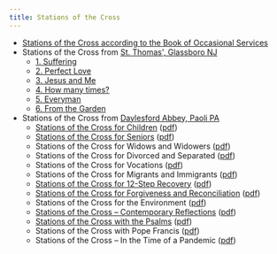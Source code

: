 ```yaml
---
title: Stations of the Cross
---
```


- [Stations of the Cross according to the Book of Occasional Services](stations-bos)
- Stations of the Cross from [St. Thomas', Glassboro NJ](https://www.stthomasglassboro.org)
    - [1. Suffering](stations-stt-1)
    - [2. Perfect Love](stations-stt-2)
    - [3. Jesus and Me](stations-stt-3)
    - [4. How many times?](stations-stt-4)
    - [5. Everyman](stations-stt-5)
    - [6. From the Garden](stations-stt-6)
- Stations of the Cross from [Daylesford Abbey, Paoli PA](https://daylesford.org/spirituality-center/stations-of-the-cross/)
    - [Stations of the Cross for Children](soc-da-children) ([pdf](https://daylesford.org/wp-content/uploads/2021/07/SOC-For-Children.pdf))
    - [Stations of the Cross for Seniors](soc-da-seniors) ([pdf](https://daylesford.org/wp-content/uploads/2021/07/SOC-For-Seniors.pdf))
    - Stations of the Cross for Widows and Widowers ([pdf](https://daylesford.org/wp-content/uploads/2021/07/SOC-For-Widows-and-Widowers.pdf))
    - Stations of the Cross for Divorced and Separated ([pdf](https://daylesford.org/wp-content/uploads/2021/07/SOC-For-Divorced-Separated.pdf))
    - Stations of the Cross for Vocations ([pdf](https://daylesford.org/wp-content/uploads/2021/07/SOC-For-Vocations.pdf))
    - Stations of the Cross for Migrants and Immigrants ([pdf](https://daylesford.org/wp-content/uploads/2021/07/SOC-For-Migrants-Immigrants.pdf))
    - [Stations of the Cross for 12-Step Recovery](soc-da-recovery) ([pdf](https://daylesford.org/wp-content/uploads/2021/07/SOC-For-12-Step-Recovery.pdf))
    - [Stations of the Cross for Forgiveness and Reconciliation](soc-da-forgiveness) ([pdf](https://daylesford.org/wp-content/uploads/2021/07/SOC-For-Forgiveness-Reconciliation.pdf))
    - Stations of the Cross for the Environment ([pdf](https://daylesford.org/wp-content/uploads/2021/07/SOC-For-the-Enviornment.pdf))
    - [Stations of the Cross – Contemporary Reflections](soc-da-contemporary) ([pdf](https://daylesford.org/wp-content/uploads/2021/07/SOC-Contemporary-Reflections.pdf))
    - [Stations of the Cross with the Psalms](soc-da-psalms) ([pdf](https://daylesford.org/wp-content/uploads/2021/07/SOC-With-the-Psalms.pdf))
    - Stations of the Cross with Pope Francis ([pdf](https://daylesford.org/wp-content/uploads/2021/07/SOC-With-Pope-Francis.pdf))
    - Stations of the Cross – In the Time of a Pandemic ([pdf](https://daylesford.org/wp-content/uploads/2020/04/SOC-In-the-Time-of-a-Pandemic-1.pdf))
